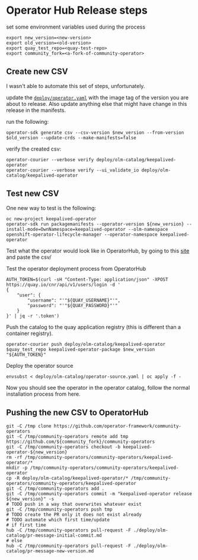 # Operator Hub Release steps

set some environment variables used during the process

```shell
export new_version=<new-version>
export old_version=<old-version>
export quay_test_repo=<quay-test-repo>
export community_fork=<a-fork-of-community-operator>
```

## Create new CSV

I wasn't able to automate this set of steps, unfortunately.

update the [`deploy/operator.yaml`](./deploy/operator.yaml) with the image tag of the version you are about to release. Also update anything else that might have change in this release in the manifests.

run the following:

```shell
operator-sdk generate csv --csv-version $new_version --from-version $old_version --update-crds --make-manifests=false
```

verify the created csv:

```shell
operator-courier --verbose verify deploy/olm-catalog/keepalived-operator
operator-courier --verbose verify --ui_validate_io deploy/olm-catalog/keepalived-operator
```

## Test new CSV

One new way to test is the following:

```shell
oc new-project keepalived-operator
operator-sdk run packagemanifests --operator-version ${new_version} --install-mode=OwnNamespace=keepalived-operator --olm-namespace openshift-operator-lifecycle-manager --operator-namespace keepalived-operator
```

Test what the operator would look like in OperatorHub, by going to this [site](https://operatorhub.io/preview) and paste the csv/

Test the operator deployment process from OperatorHub

```shell
AUTH_TOKEN=$(curl -sH "Content-Type: application/json" -XPOST https://quay.io/cnr/api/v1/users/login -d '
{
    "user": {
        "username": "'"${QUAY_USERNAME}"'",
        "password": "'"${QUAY_PASSWORD}"'"
    }
}' | jq -r '.token')
```

Push the catalog to the quay application registry (this is different than a container registry).

```shell
operator-courier push deploy/olm-catalog/keepalived-operator $quay_test_repo keepalived-operator-package $new_version "${AUTH_TOKEN}"
```

Deploy the operator source

```shell
envsubst < deploy/olm-catalog/operator-source.yaml | oc apply -f -
```

Now you should see the operator in the operator catalog, follow the normal installation process from here.

## Pushing the new CSV to OperatorHub

```shell
git -C /tmp clone https://github.com/operator-framework/community-operators
git -C /tmp/community-operators remote add tmp https://github.com/${community_fork}/community-operators
git -C /tmp/community-operators checkout -b keepalived-operator-${new_version}
rm -rf /tmp/community-operators/community-operators/keepalived-operator/*
mkdir -p /tmp/community-operators/community-operators/keepalived-operator
cp -R deploy/olm-catalog/keepalived-operator/* /tmp/community-operators/community-operators/keepalived-operator
git -C /tmp/community-operators add .
git -C /tmp/community-operators commit -m "keepalived-operator release ${new_version}" -s
# TODO push in a way that overwrites whatever exist
git -C /tmp/community-operators push tmp
# TODO create the PR only it does not exist already
# TODO automate which first time/update
# if first time
hub -C /tmp/community-operators pull-request -F ./deploy/olm-catalog/pr-message-initial-commit.md
# else
hub -C /tmp/community-operators pull-request -F ./deploy/olm-catalog/pr-message-new-version.md
```
